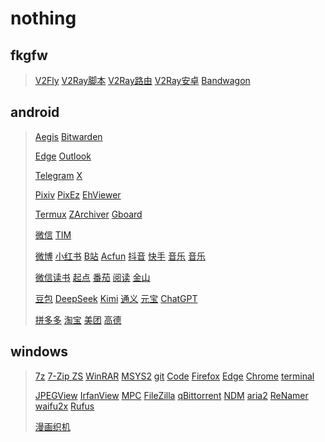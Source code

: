 # nothing
## fkgfw
> [V2Fly](https://github.com/v2fly)
> [V2Ray脚本](https://github.com/233boy/v2ray)
> [V2Ray路由](https://github.com/Loyalsoldier/v2ray-rules-dat)
> [V2Ray安卓](https://github.com/2dust/v2rayNG)
> [Bandwagon](https://bandwagonhost.com/)
## android
> [Aegis](https://github.com/beemdevelopment/Aegis)
> [Bitwarden](https://github.com/bitwarden/android)
>
> [Edge](https://www.microsoft.com/)
> [Outlook](https://www.microsoft.com/)
>
> [Telegram](https://telegram.org/)
> [X](https://x.com/)
>
> [Pixiv](https://www.pixiv.net/)
> [PixEz](https://github.com/Notsfsssf/pixez-flutter)
> [EhViewer](https://github.com/EhViewer-NekoInverter/EhViewer)
>
> [Termux](https://termux.dev/)
> [ZArchiver](https://zdevs.ru/)
> [Gboard](https://www.google.com/)
>
> [微信](https://weixin.qq.com/)
> [TIM](https://tim.qq.com/)
>
> [微博](https://weibo.com/)
> [小红书](https://www.xiaohongshu.com/)
> [B站](https://www.bilibili.com/)
> [Acfun](https://www.acfun.cn/)
> [抖音](https://www.douyin.com/)
> [快手](https://kuaishou.cn/)
> [音乐](https://y.qq.com/)
> [音乐](https://music.163.com/)
>
> [微信读书](https://weread.qq.com/)
> [起点](https://www.qidian.com/)
> [番茄](https://fanqienovel.com/)
> [阅读](https://github.com/gedoor/legado)
> [金山](https://www.kdocs.cn/)
>
> [豆包](https://www.doubao.com/chat/)
> [DeepSeek](https://www.deepseek.com/)
> [Kimi](https://kimi.moonshot.cn/)
> [通义](https://tongyi.aliyun.com/)
> [元宝](https://yuanbao.tencent.com/)
> [ChatGPT](https://chatgpt.com/)
>
> [拼多多](https://www.pinduoduo.com/)
> [淘宝](https://www.taobao.com/)
> [美团](https://www.meituan.com/)
> [高德](https://ditu.amap.com/)
## windows
> [7z](https://www.7-zip.org/)
> [7-Zip ZS](https://github.com/mcmilk/7-Zip-zstd)
> [WinRAR](https://www.rarlab.com/)
> [MSYS2](https://www.msys2.org/)
> [git](https://git-scm.com/)
> [Code](https://code.visualstudio.com/)
> [Firefox](https://www.mozilla.org/)
> [Edge](https://www.microsoft.com/)
> [Chrome](https://www.google.com/intl/zh-CN/chrome/?standalone=1)
> [terminal](https://github.com/microsoft/terminal)
>
> [JPEGView](https://github.com/sylikc/jpegview)
> [IrfanView](https://www.irfanview.com/)
> [MPC](https://github.com/clsid2/mpc-hc)
> [FileZilla](https://filezilla-project.org/)
> [qBittorrent](https://www.qbittorrent.org/)
> [NDM](https://www.neatdownloadmanager.com/)
> [aria2](https://github.com/aria2/aria2)
> [ReNamer](https://www.den4b.com/products/renamer)
> [waifu2x](https://github.com/nagadomi/nunif)
> [Rufus](https://rufus.ie/zh/#)
>
> [漫画织机](https://github.com/MapoMagpie/eh-view-enhance)
> 
